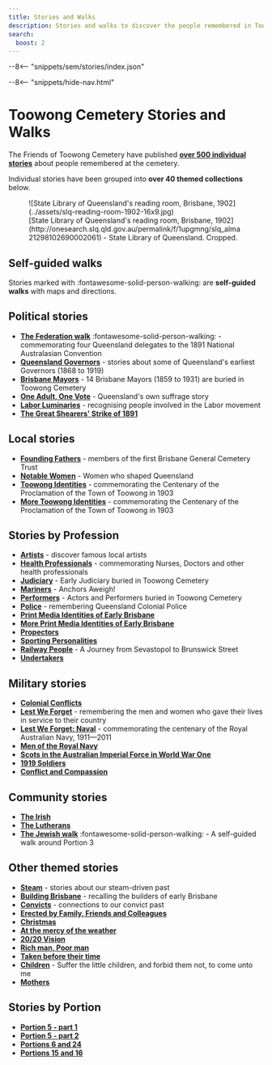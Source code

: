 ```yaml
---
title: Stories and Walks
description: Stories and walks to discover the people remembered in Toowong Cemetery
search:
  boost: 2
---
```


--8<-- "snippets/sem/stories/index.json"

--8<-- "snippets/hide-nav.html"

# Toowong Cemetery Stories and Walks 

The Friends of Toowong Cemetery have published **[over 500 individual stories](../research/find-a-story.md)** about people remembered at the cemetery. 

Individual stories have been grouped into **over 40 themed collections** below.

<figure markdown>
  ![State Library of Queensland's reading room, Brisbane, 1902](../assets/slq-reading-room-1902-16x9.jpg)
  <figcaption markdown>[State Library of Queensland's reading room, Brisbane, 1902](http://onesearch.slq.qld.gov.au/permalink/f/1upgmng/slq_alma21298102690002061) - State Library of Queensland. Cropped.</figcaption>
</figure>

## Self-guided walks 

Stories marked with :fontawesome-solid-person-walking: are **self-guided walks** with maps and directions. 

<!--

- **[Mount Blackall walk](mount-blackall-walk.md)** :fontawesome-solid-person-walking: - discover some of the highlights on Mount Blackall
- **[Lilian Cooper walk](lilian-cooper-walk.md)** :fontawesome-solid-person-walking: - uncover history along Lilian Cooper Drive

-->

## Political stories

- **[The Federation walk][federation-walk]** :fontawesome-solid-person-walking: - commemorating four Queensland delegates to the 1891 National Australasian Convention
- **[Queensland Governors][governors]** - stories about some of Queensland's earliest Governors (1868 to 1919) 
- **[Brisbane Mayors][brisbane-mayors]** - 14 Brisbane Mayors (1859 to 1931) are buried in Toowong Cemetery
- **[One Adult, One Vote][suffrage]** - Queensland's own suffrage story 
- **[Labor Luminaries][labor-luminaries]** - recognising people involved in the Labor movement 
- **[The Great Shearers' Strike of 1891](shearers-strike.md)**

## Local stories

- **[Founding Fathers][founding-fathers]** - members of the first Brisbane General Cemetery Trust
- **[Notable Women][notable-women]** - Women who shaped Queensland
- **[Toowong Identities][toowong-identities-1]** - commemorating the Centenary of the Proclamation of the Town of Toowong in 1903 
- **[More Toowong Identities][toowong-identities-2]** - commemorating the Centenary of the Proclamation of the Town of Toowong in 1903
 

## Stories by Profession

- **[Artists][artists]** - discover famous local artists
- **[Health Professionals][nurses]** - commemorating Nurses, Doctors and other health professionals 
- **[Judiciary][judiciary]** - Early Judiciary buried in Toowong Cemetery 
- **[Mariners][mariners]** - Anchors Aweigh!
- **[Performers][actors]** - Actors and Performers buried in Toowong Cemetery
- **[Police][police]** - remembering Queensland Colonial Police
- **[Print Media Identities of Early Brisbane][printers]** 
- **[More Print Media Identities of Early Brisbane][printers2]** 
- **[Propectors](prospectors.md)** 
- **[Sporting Personalities][sporting-personalities]** 
- **[Railway People][railway]** - A Journey from Sevastopol to Brunswick Street
- **[Undertakers][undertakers]**

## Military stories

- **[Colonial Conflicts][colonial-conflicts]**
- **[Lest We Forget][lest-we-forget]** - remembering the men and women who gave their lives in service to their country
- **[Lest We Forget: Naval][lest-we-forget-navy]** - commemorating the centenary of the Royal Australian Navy, 1911—2011
- **[Men of the Royal Navy][rn]** 
- **[Scots in the Australian Imperial Force in World War One][scots-ww1]** 
- **[1919 Soldiers][1919-soldiers]**  
- **[Conflict and Compassion](conflict-and-compassion.md)** 

<!-- - **[Toowong Cemetery Remembrance Walk][remembrance-walk]** - explore the lives of Queensland's volunteer troops and take a moment to reflect on the service and sacrifice for which the Anzac Legend is known. -->
## Community stories 

- **[The Irish][irish]** 
- **[The Lutherans][lutheran]** 
- **[The Jewish walk][jewish]** :fontawesome-solid-person-walking: - A self-guided walk around Portion 3

## Other themed stories

- **[Steam](steam.md)** - stories about our steam-driven past
- **[Building Brisbane][brisbane-open-house]** - recalling the builders of early Brisbane
- **[Convicts][convicts]** - connections to our convict past
- **[Erected by Family, Friends and Colleagues](erected-by-friends.md)** 
- **[Christmas](christmas.md)** 
- **[At the mercy of the weather](weather.md)** 
- **[20/20 Vision](2020-vision.md)**  
- **[Rich man, Poor man](rich-man-poor-man.md)** 
- **[Taken before their time](taken-before-their-time.md)** 
- **[Children][children]** - Suffer the little children, and forbid them not, to come unto me
- **[Mothers](mothers.md)** 

## Stories by Portion  

- **[Portion 5 - part 1](portion5-part1.md)** 
- **[Portion 5 - part 2](portion5-part2.md)** 
- **[Portions 6 and 24](portion6-and-24.md)** 
- **[Portions 15 and 16](portion15-and-16.md)** 


<!-- 
Missing Walks

- December 2021	One Day: New Year’s Day, hosted by Meryll Fletcher
- November 2021	Laid to rest in 1921, hosted by Darcy Maddock

-->

<!-- links to pages or pdfs -->

[federation-walk]: federation-walk.md
[governors]: governors.md
[brisbane-mayors]: brisbane-mayors.md
[labor-luminaries]: labor-luminaries.md
[suffrage]: suffrage.md
[lest-we-forget]: lest-we-forget.md
[lest-we-forget-navy]: lest-we-forget-navy.md
[rn]: men-of-the-royal-navy.md
[remembrance-walk]: remembrance-walk.md
[scots-ww1]: scots-in-the-aif-ww1.md
[1919-soldiers]: 1919-soldiers.md
[colonial-conflicts]: colonial-conflicts.md

[actors]: all-the-worlds-a-stage.md 
[artists]: artists.md
[mariners]: anchors-aweigh.md
[judiciary]: judiciary.md
[printers]: printers.md
[printers2]: printers-2.md
[police]: police.md
[sporting-personalities]: sporting-personalities.md
[undertakers]: undertakers.md 
[railway]: railway.md 
[nurses]: nurses-and-doctors.md

[founding-fathers]: founding-fathers.md
[notable-women]: notable-women.md
[toowong-identities-1]: toowong-identities-1.md
[toowong-identities-2]: toowong-identities-2.md

[convicts]: convict-connections.md
[irish]: irish.md
[jewish]: jewish-walk.md
[lutheran]: lutheran.md
[children]: children.md
[brisbane-open-house]: brisbane-open-house.md

[bcc-walk-1]: bcc-walk-1.md
[bcc-walk-2]: bcc-walk-2.md
